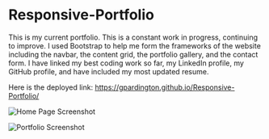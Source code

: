 # Responsive-Portfolio
This is my current portfolio. This is a constant work in progress, continuing to improve. I used Bootstrap to help me form the frameworks of the website including the navbar, the content grid, the portfolio gallery, and the contact form. I have linked my best coding work so far, my LinkedIn profile, my GitHub profile, and have included my most updated resume. 

Here is the deployed link: https://gpardington.github.io/Responsive-Portfolio/

![Home Page Screenshot](assets/images.portfolioScreenshot.png?raw=true "Home Page Screenshot")

![Portfolio Screenshot](assets/images.portfolioScreenshot2.png?raw=true "Portfolio Screenshot")
